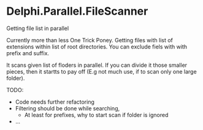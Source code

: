 # Delphi.Parallel.FileScanner
Getting file list in parallel

Currently more than less One Trick Poney. Getting files with list of extensions within list of root directories. You can exclude fiels with with prefix and suffix.

It scans given list of floders in parallel. If you can divide it those smaller pieces, then it startts to pay off (E.g not much use, if to scan only one large folder). 

TODO:
  - Code needs further refactoring
  - Filtering should be done while searching,
    - At least for prefixes, why to start scan if folder is ignored
  - ...
